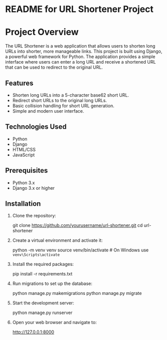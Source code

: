 # README for URL Shortener Project
# Project Overview

The URL Shortener is a web application that allows users to shorten long URLs into shorter, more manageable links. This project is built using Django, a powerful web framework for Python. The application provides a simple interface where users can enter a long URL and receive a shortened URL that can be used to redirect to the original URL.

## Features

- Shorten long URLs into a 5-character base62 short URL.
- Redirect short URLs to the original long URLs.
- Basic collision handling for short URL generation.
- Simple and modern user interface.

## Technologies Used

- Python
- Django
- HTML/CSS
- JavaScript

## Prerequisites

- Python 3.x
- Django 3.x or higher

## Installation

1. Clone the repository:

    
    git clone https://github.com/yourusername/url-shortener.git
    cd url-shortener
    

2. Create a virtual environment and activate it:

    
    python -m venv venv
    source venv/bin/activate  # On Windows use `venv\Scripts\activate`
    

3. Install the required packages:

    
    pip install -r requirements.txt
    

4. Run migrations to set up the database:

    
    python manage.py makemigrations
    python manage.py migrate
    

5. Start the development server:

    
    python manage.py runserver
    

6. Open your web browser and navigate to:

    
    http://127.0.0.1:8000
